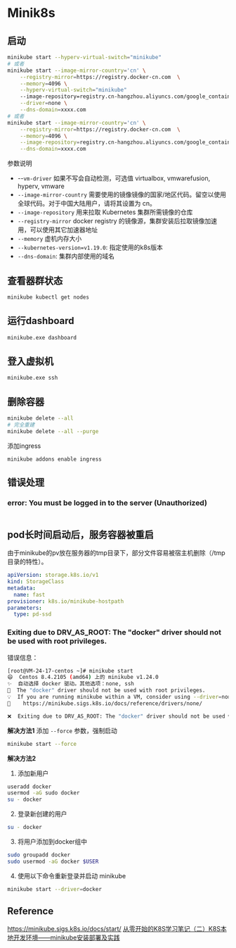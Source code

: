 # Minik8s

## 启动

```bash
minikube start --hyperv-virtual-switch="minikube"
# 或者
minikube start --image-mirror-country='cn' \
	--registry-mirror=https://registry.docker-cn.com  \
	--memory=4096 \
	--hyperv-virtual-switch="minikube" 
	--image-repository=registry.cn-hangzhou.aliyuncs.com/google_containers \
	--driver=none \
	--dns-domain=xxxx.com
# 或者
minikube start --image-mirror-country='cn' \
	--registry-mirror=https://registry.docker-cn.com  \
	--memory=4096 \
	--image-repository=registry.cn-hangzhou.aliyuncs.com/google_containers \
	--dns-domain=xxxx.com

```

参数说明

- --`vm-driver` 如果不写会自动检测，可选值 virtualbox, vmwarefusion, hyperv, vmware
- `--image-mirror-country` 需要使用的镜像镜像的国家/地区代码。留空以使用全球代码。对于中国大陆用户，请将其设置为 cn。
- `--image-repository` 用来拉取 Kubernetes 集群所需镜像的仓库
- `--registry-mirror` docker registry 的镜像源，集群安装后拉取镜像加速用，可以使用其它加速器地址
- `--memory` 虚机内存大小
- `--kubernetes-version=v1.19.0`: 指定使用的k8s版本
- `--dns-domain`: 集群内部使用的域名

## 查看器群状态

```bash
minikube kubectl get nodes
```

## 运行dashboard

```bash
minikube.exe dashboard
```

## 登入虚拟机

```bash
minikube.exe ssh
```

## 删除容器

```bash
minikube delete --all
# 完全重建
minikube delete --all --purge
```

添加ingress

```
minikube addons enable ingress
```



## 错误处理

### error: You must be logged in to the server (Unauthorized)

```bash
```

## pod长时间启动后，服务容器被重启
由于minikube的pv放在服务器的tmp目录下，部分文件容易被宿主机删除（/tmp目录的特性）。

```yaml
apiVersion: storage.k8s.io/v1
kind: StorageClass
metadata:
  name: fast
provisioner: k8s.io/minikube-hostpath
parameters:
  type: pd-ssd
```

### Exiting due to DRV_AS_ROOT: The "docker" driver should not be used with root privileges.

错误信息：

```bash
[root@VM-24-17-centos ~]# minikube start
😄  Centos 8.4.2105 (amd64) 上的 minikube v1.24.0
✨  自动选择 docker 驱动。其他选项：none, ssh
🛑  The "docker" driver should not be used with root privileges.
💡  If you are running minikube within a VM, consider using --driver=none:
📘    https://minikube.sigs.k8s.io/docs/reference/drivers/none/

❌  Exiting due to DRV_AS_ROOT: The "docker" driver should not be used with root privileges.
```

**解决方法1**
添加 `--force` 参数，强制启动
```bash
minikube start --force
```

**解决方法2**
1. 添加新用户
```bash
useradd docker
usermod -aG sudo docker
su - docker
```

2. 登录新创建的用户
```bash
su - docker
```

3. 将用户添加到docker组中
```bash
sudo groupadd docker
sudo usermod -aG docker $USER
```

4. 使用以下命令重新登录并启动 minikube
```bash
minikube start --driver=docker
```

## Reference

https://minikube.sigs.k8s.io/docs/start/
[从零开始的K8S学习笔记（二）K8S本地开发环境——minikube安装部署及实践](https://zhuanlan.zhihu.com/p/574759499)